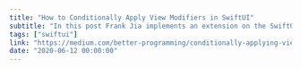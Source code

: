 ```yaml
---
title: "How to Conditionally Apply View Modifiers in SwiftUI"
subtitle: "In this post Frank Jia implements an extension on the SwiftUI View type that allows us to conditionally apply a view modifier. Frank's usage of the ViewBuilder attribute results in a concise, elegant implementation."
tags: ["swiftui"]
link: "https://medium.com/better-programming/conditionally-applying-view-modifiers-in-swiftui-c5541711eb41"
date: "2020-06-12 00:00:00"
---
```

